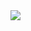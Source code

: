 <img src="https://capsule-render.vercel.app/api?type=wave&color=auto&height=300&section=header&text=Hi%20I'm&fontSize=90" />
<br>

